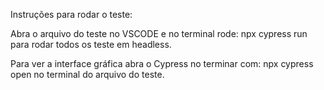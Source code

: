 Instruções para rodar o teste:

Abra o arquivo do teste no VSCODE e no terminal rode: npx cypress run para rodar todos os teste em headless.

Para ver a interface gráfica abra o Cypress no terminar com: npx cypress open no terminal do arquivo do teste.
